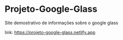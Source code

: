 # Projeto-Google-Glass

Site demostrativo de informações sobre o google glass

link: https://projeto-google-glass.netlify.app
